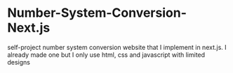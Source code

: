 # Number-System-Conversion-Next.js
self-project number system conversion website that I implement in next.js. I already made one but I only use html, css and javascript with limited designs
